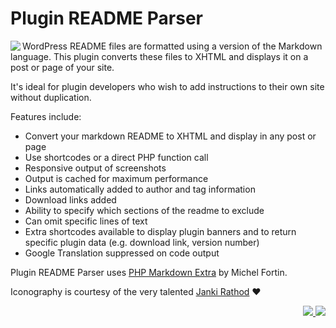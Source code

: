 # Plugin README Parser

<img src="https://ps.w.org/plugin-readme-parser/assets/icon-128x128.png" align="left">WordPress README files are formatted using a version of the Markdown language. This plugin converts these files to XHTML and displays it on a post or page of your site.

It's ideal for plugin developers who wish to add instructions to their own site without duplication.

Features include:

* Convert your markdown README to XHTML and display in any post or page
* Use shortcodes or a direct PHP function call
* Responsive output of screenshots
* Output is cached for maximum performance
* Links automatically added to author and tag information
* Download links added
* Ability to specify which sections of the readme to exclude
* Can omit specific lines of text
* Extra shortcodes available to display plugin banners and to return specific plugin data (e.g. download link, version number)
* Google Translation suppressed on code output

Plugin README Parser uses [PHP Markdown Extra](http://michelf.com/projects/php-markdown/extra/ "PHP Markdown Extra") by Michel Fortin.

Iconography is courtesy of the very talented [Janki Rathod](https://www.fiverr.com/jankirathore) ♥️


<p align="right"><a href="https://wordpress.org/plugins/plugin-readme-parser/"><img src="https://img.shields.io/wordpress/plugin/dt/plugin-readme-parser?label=wp.org%20downloads&style=for-the-badge">&nbsp;<img src="https://img.shields.io/wordpress/plugin/stars/plugin-readme-parser?color=orange&style=for-the-badge"></a></p>
